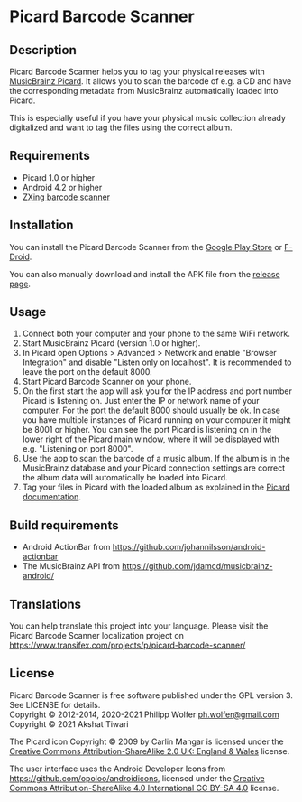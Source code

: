 Picard Barcode Scanner
======================

Description
-----------
Picard Barcode Scanner helps you to tag your physical releases with
[MusicBrainz Picard](http://picard.musicbrainz.org/). It allows you to scan the barcode of e.g. a
CD and have the corresponding metadata from MusicBrainz automatically loaded into Picard.

This is especially useful if you have your physical music collection already digitalized and want
to tag the files using the correct album.


Requirements
------------
 * Picard 1.0 or higher
 * Android 4.2 or higher
 * [ZXing barcode scanner](https://play.google.com/store/apps/details?id=com.google.zxing.client.android)


Installation
------------
You can install the Picard Barcode Scanner from the
[Google Play Store](https://play.google.com/store/apps/details?id=org.musicbrainz.picard.barcodescanner)
or [F-Droid](https://f-droid.org/de/packages/org.musicbrainz.picard.barcodescanner/).

You can also manually download and install the APK file from the
[release page](https://github.com/phw/PicardBarcodeScanner/releases).


Usage
-----
 1. Connect both your computer and your phone to the same WiFi network.
 2. Start MusicBrainz Picard (version 1.0 or higher).
 3. In Picard open Options > Advanced > Network and enable "Browser Integration" and disable
    "Listen only on localhost". It is recommended to leave the port on the default 8000.
 4. Start Picard Barcode Scanner on your phone.
 5. On the first start the app will ask you for the IP address and port number Picard is listening
    on. Just enter the IP or network name of your computer. For the port the default 8000 should
	usually be ok. In case you have multiple instances of Picard running on your computer it might
	be 8001 or higher. You can see the port Picard is listening on in the lower right of the Picard
    main window, where it will be displayed with e.g. "Listening on port 8000".
 6. Use the app to scan the barcode of a music album. If the album is in the MusicBrainz database
    and your Picard connection settings are correct the album data will automatically be loaded
	into Picard.
 7. Tag your files in Picard with the loaded album as explained in the
    [Picard documentation](https://picard-docs.musicbrainz.org/en/usage/match.html).


Build requirements
------------------
 * Android ActionBar from https://github.com/johannilsson/android-actionbar
 * The MusicBrainz API from https://github.com/jdamcd/musicbrainz-android/


Translations
------------
You can help translate this project into your language. Please visit the Picard Barcode Scanner
localization project on https://www.transifex.com/projects/p/picard-barcode-scanner/


License
-------
Picard Barcode Scanner is free software published under the GPL version 3. See LICENSE for details.<br>
Copyright © 2012-2014, 2020-2021 Philipp Wolfer <ph.wolfer@gmail.com><br>
Copyright © 2021 Akshat Tiwari

The Picard icon Copyright © 2009 by Carlin Mangar is licensed under the
[Creative Commons Attribution-ShareAlike 2.0 UK: England & Wales](http://creativecommons.org/licenses/by-sa/2.0/uk/)
license.

The user interface uses the Android Developer Icons from https://github.com/opoloo/androidicons,
licensed under the [Creative Commons Attribution-ShareAlike 4.0 International CC BY-SA 4.0](https://creativecommons.org/licenses/by-sa/4.0/)
license.
